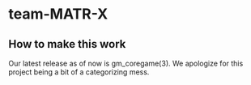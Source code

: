 # team-MATR-X

## How to make this work

Our latest release as of now is gm_coregame(3). We apologize for this project being a bit of a categorizing mess. 
